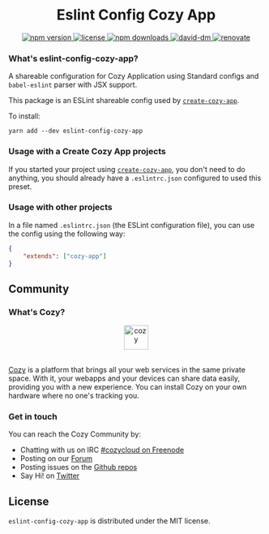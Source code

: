 <h1 align="center">Eslint Config Cozy App</h1>

<div align="center">
  <a href="https://www.npmjs.com/package/eslint-config-cozy-app">
    <img src="https://img.shields.io/npm/v/eslint-config-cozy-app.svg" alt="npm version" />
  </a>
  <a href="https://github.com/CPatchane/create-cozy-app/blob/master/packages/eslint-config-cozy-app/LICENSE">
    <img src="https://img.shields.io/npm/l/eslint-config-cozy-app.svg" alt="license" />
  </a>
  <a href="https://npmjs.org/package/eslint-config-cozy-app">
    <img src="https://img.shields.io/npm/dm/eslint-config-cozy-app.svg" alt="npm downloads" />
  </a>
  <a href="https://david-dm.org/cpatchane/create-cozy-app?path=packages/eslint-config-cozy-app">
    <img src="https://david-dm.org/cpatchane/create-cozy-app/status.svg?path=packages/eslint-config-cozy-app" alt="david-dm" />
  </a>
  <a href="https://renovateapp.com/">
    <img src="https://img.shields.io/badge/renovate-enabled-brightgreen.svg" alt="renovate" />
  </a>
</div>

### What's eslint-config-cozy-app?

A shareable configuration for Cozy Application using Standard configs and `babel-eslint` parser with JSX support.

This package is an ESLint shareable config used by [`create-cozy-app`](https://github.com/CPatchane/create-cozy-app).

To install:

```
yarn add --dev eslint-config-cozy-app
```

### Usage with a Create Cozy App projects

If you started your project using [`create-cozy-app`](https://github.com/CPatchane/create-cozy-app), you don't need to do anything, you should already have a `.eslintrc.json` configured to used this preset.

### Usage with other projects

In a file named `.eslintrc.json` (the ESLint configuration file), you can use the config using the following way:

```json
{
    "extends": ["cozy-app"]
}
```

## Community

### What's Cozy?

<div align="center">
  <a href="https://cozy.io">
    <img src="https://cdn.rawgit.com/cozy/cozy-site/master/src/images/cozy-logo-name-horizontal-blue.svg" alt="cozy" height="48" />
  </a>
 </div>
 </br>

[Cozy] is a platform that brings all your web services in the same private space.  With it, your webapps and your devices can share data easily, providing you with a new experience. You can install Cozy on your own hardware where no one's tracking you.

### Get in touch

You can reach the Cozy Community by:

- Chatting with us on IRC [#cozycloud on Freenode][freenode]
- Posting on our [Forum][forum]
- Posting issues on the [Github repos][github]
- Say Hi! on [Twitter][twitter]


## License

`eslint-config-cozy-app` is distributed under the MIT license.


[cozy]: https://cozy.io "Cozy Cloud"
[freenode]: http://webchat.freenode.net/?randomnick=1&channels=%23cozycloud&uio=d4
[forum]: https://forum.cozy.io/
[github]: https://github.com/cozy/
[twitter]: https://twitter.com/cozycloud

